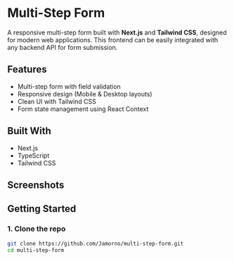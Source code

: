 # Multi-Step Form

A responsive multi-step form built with **Next.js** and **Tailwind CSS**, designed for modern web applications. This frontend can be easily integrated with any backend API for form submission.

## Features

- Multi-step form with field validation
- Responsive design (Mobile & Desktop layouts)
- Clean UI with Tailwind CSS
- Form state management using React Context

## Built With

- Next.js
- TypeScript
- Tailwind CSS

## Screenshots


## Getting Started

### 1. Clone the repo

```bash
git clone https://github.com/Jamorno/multi-step-form.git
cd multi-step-form
